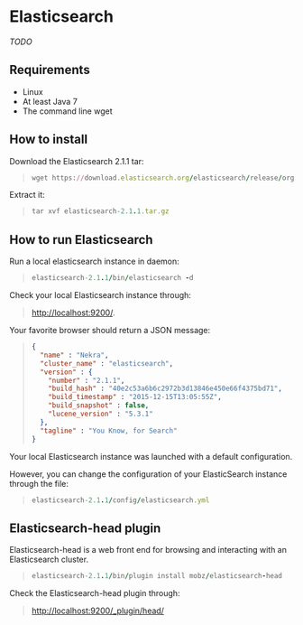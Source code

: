 # Elasticsearch

*TODO*

## Requirements

* Linux
* At least Java 7
* The command line wget

## How to install 

Download the Elasticsearch 2.1.1 tar:
> ```ruby
> wget https://download.elasticsearch.org/elasticsearch/release/org/elasticsearch/distribution/tar/elasticsearch/2.1.1/elasticsearch-2.1.1.tar.gz
> ```

Extract it:
> ```ruby
> tar xvf elasticsearch-2.1.1.tar.gz
> ```

## How to run Elasticsearch 

Run a local elasticsearch instance in daemon:
> ```ruby
> elasticsearch-2.1.1/bin/elasticsearch -d
> ```

Check your local Elasticsearch instance through: 

> [http://localhost:9200/](http://localhost:9200/).

Your favorite browser should return a JSON message:
> ```json
> {
>   "name" : "Nekra",
>   "cluster_name" : "elasticsearch",
>   "version" : {
>     "number" : "2.1.1",
>     "build_hash" : "40e2c53a6b6c2972b3d13846e450e66f4375bd71",
>     "build_timestamp" : "2015-12-15T13:05:55Z",
>     "build_snapshot" : false,
>     "lucene_version" : "5.3.1"
>   },
>   "tagline" : "You Know, for Search"
> }
> ```

Your local Elasticsearch instance was launched with a default configuration.

However, you can change the configuration of your ElasticSearch instance through the file:
> ```ruby
> elasticsearch-2.1.1/config/elasticsearch.yml
> ```

## Elasticsearch-head plugin

Elasticsearch-head is a web front end for browsing and interacting with an Elasticsearch cluster.
> ```ruby
> elasticsearch-2.1.1/bin/plugin install mobz/elasticsearch-head
> ```

Check the Elasticsearch-head plugin through: 

> [http://localhost:9200/_plugin/head/](http://localhost:9200/_plugin/head/)
